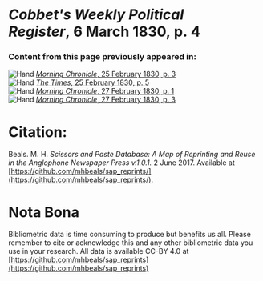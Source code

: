 # *Cobbet's Weekly Political Register*, 6 March 1830, p. 4  
  
### Content from this page previously appeared in:  
![Hand](http://scissorsandpaste.net/wp-content/uploads/2017/06/smallhandpointer.png) [*Morning Chronicle*, 25 February 1830, p. 3](https://mhbeals.github.io/sap_html/Morning-Chronicle/Morning-Chronicle-25-February-1830-p-3)  
![Hand](http://scissorsandpaste.net/wp-content/uploads/2017/06/smallhandpointer.png) [*The Times*, 25 February 1830, p. 5](https://mhbeals.github.io/sap_html/The-Times/The-Times-25-February-1830-p-5)  
![Hand](http://scissorsandpaste.net/wp-content/uploads/2017/06/smallhandpointer.png) [*Morning Chronicle*, 27 February 1830, p. 1](https://mhbeals.github.io/sap_html/Morning-Chronicle/Morning-Chronicle-27-February-1830-p-1)  
![Hand](http://scissorsandpaste.net/wp-content/uploads/2017/06/smallhandpointer.png) [*Morning Chronicle*, 27 February 1830, p. 3](https://mhbeals.github.io/sap_html/Morning-Chronicle/Morning-Chronicle-27-February-1830-p-3)  


# Citation: 

Beals. M. H. *Scissors and Paste Database: A Map of Reprinting and Reuse in the Anglophone Newspaper Press v.1.0.1.* 2 June 2017. Available at [https://github.com/mhbeals/sap_reprints/](https://github.com/mhbeals/sap_reprints/). 

# Nota Bona

Bibliometric data is time consuming to produce but benefits us all. Please remember to cite or acknowledge this and any other bibliometric data you use in your research. All data is available CC-BY 4.0 at [https://github.com/mhbeals/sap_reprints](https://github.com/mhbeals/sap_reprints)